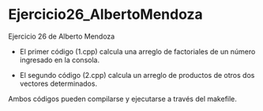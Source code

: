 # Ejercicio26_AlbertoMendoza
Ejercicio 26 de Alberto Mendoza

- El primer código (1.cpp) calcula una arreglo de factoriales de un número ingresado en la consola.

- El segundo código (2.cpp) calcula un arreglo de productos de otros dos vectores determinados.

Ambos códigos pueden compilarse y ejecutarse a través del makefile.

